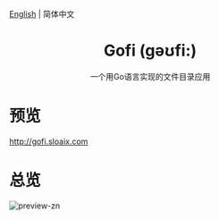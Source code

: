 [English](./README.md) | 简体中文

<h1 align="center">Gofi (gəʊfi:)</h1>
<div align="center">
一个用Go语言实现的文件目录应用
</div>

# 预览

http://gofi.sloaix.com

# 总览

![preview-zn](https://github.com/Sloaix/Gofi/blob/master/preview/preview-zh.png?raw=true)

